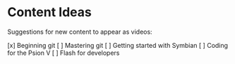 # Content Ideas

Suggestions for new content to appear as videos:

[x] Beginning git
[ ] Mastering git
[ ] Getting started with Symbian
[ ] Coding for the Psion V
[ ] Flash for developers
